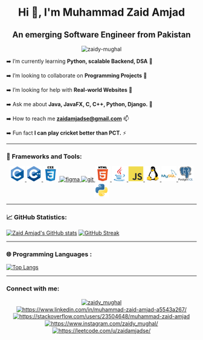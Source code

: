 <h1 align="center">Hi 👋, I'm Muhammad Zaid Amjad</h1>

<h2 align="center">An emerging Software Engineer from Pakistan</h2>

<p align="center"> <img src="https://komarev.com/ghpvc/?username=zaidy-mughal&label=Profile%20views&color=0e75b6&style=flat" alt="zaidy-mughal" /> </p>

:arrow_right:  I’m currently learning **Python, scalable Backend, DSA** 🌱

:arrow_right:  I’m looking to collaborate on **Programming Projects** 👯

:arrow_right:  I’m looking for help with **Real-world Websites** 🤝

:arrow_right:  Ask me about **Java, JavaFX, C, C++, Python, Django.** 💬

:arrow_right:  How to reach me **zaidamjadse@gmail.com** 📫

:arrow_right:  Fun fact **I can play cricket better than PCT.** ⚡




---
### :wrench: Frameworks and Tools:
<p align="center"><a href="https://www.cprogramming.com/" target="_blank" rel="noreferrer"> <img src="https://raw.githubusercontent.com/devicons/devicon/master/icons/c/c-original.svg" alt="c" width="40" height="40"/> </a> <a href="https://www.w3schools.com/cpp/" target="_blank" rel="noreferrer"> <img src="https://raw.githubusercontent.com/devicons/devicon/master/icons/cplusplus/cplusplus-original.svg" alt="cplusplus" width="40" height="40"/> </a> <a href="https://www.w3schools.com/css/" target="_blank" rel="noreferrer"> <img src="https://raw.githubusercontent.com/devicons/devicon/master/icons/css3/css3-original-wordmark.svg" alt="css3" width="40" height="40"/> </a> <a href="https://www.figma.com/" target="_blank" rel="noreferrer"> <img src="https://www.vectorlogo.zone/logos/figma/figma-icon.svg" alt="figma" width="40" height="40"/> </a> <a href="https://git-scm.com/" target="_blank" rel="noreferrer"> <img src="https://www.vectorlogo.zone/logos/git-scm/git-scm-icon.svg" alt="git" width="40" height="40"/> </a> <a href="https://www.w3.org/html/" target="_blank" rel="noreferrer"> <img src="https://raw.githubusercontent.com/devicons/devicon/master/icons/html5/html5-original-wordmark.svg" alt="html5" width="40" height="40"/> </a> <a href="https://www.java.com" target="_blank" rel="noreferrer"> <img src="https://raw.githubusercontent.com/devicons/devicon/master/icons/java/java-original.svg" alt="java" width="40" height="40"/> </a> <a href="https://developer.mozilla.org/en-US/docs/Web/JavaScript" target="_blank" rel="noreferrer"> <img src="https://raw.githubusercontent.com/devicons/devicon/master/icons/javascript/javascript-original.svg" alt="javascript" width="40" height="40"/> </a> <a href="https://www.linux.org/" target="_blank" rel="noreferrer"> <img src="https://raw.githubusercontent.com/devicons/devicon/master/icons/linux/linux-original.svg" alt="linux" width="40" height="40"/> </a> <a href="https://www.mysql.com/" target="_blank" rel="noreferrer"> <img src="https://raw.githubusercontent.com/devicons/devicon/master/icons/mysql/mysql-original-wordmark.svg" alt="mysql" width="40" height="40"/> </a> <a href="https://www.postgresql.org" target="_blank" rel="noreferrer"> <img src="https://raw.githubusercontent.com/devicons/devicon/master/icons/postgresql/postgresql-original-wordmark.svg" alt="postgresql" width="40" height="40"/> </a> <a href="https://www.python.org" target="_blank" rel="noreferrer"> <img src="https://raw.githubusercontent.com/devicons/devicon/master/icons/python/python-original.svg" alt="python" width="40" height="40"/> </a></p>


---
### 📈 GitHub Statistics:
[![Zaid Amjad's GitHub stats](https://github-readme-stats.vercel.app/api?username=zaidy-mughal&show_icons=true&theme=github_dark&hide_border=true&border_radius=4&rank_icon=percentile)](https://github.com/zaidy-mughal/) [![GitHub Streak](https://streak-stats.demolab.com?user=zaidy-mughal&theme=github_dark&hide_border=true&border_radius=4&card_width=500)](https://github.com/zaidy-mughal/)

---
### :globe_with_meridians: Programming Languages :
[![Top Langs](https://github-readme-stats.vercel.app/api/top-langs/?username=zaidy-mughal&layout=pie&theme=github_dark&hide_border=true&border_radius=4&langs_count=6&hide=jupyter%20notebook,html)](https://github.com/zaidy-mughal/)

---
### Connect with me:
<p align="center"><a href="https://twitter.com/zaidy_mughal" target="blank"><img align="center" src="https://raw.githubusercontent.com/rahuldkjain/github-profile-readme-generator/master/src/images/icons/Social/twitter.svg" alt="zaidy_mughal" height="30" width="40" /></a>
<a href="https://www.linkedin.com/in/muhammad-zaid-amjad-a5543a267/" target="blank"><img align="center" src="https://raw.githubusercontent.com/rahuldkjain/github-profile-readme-generator/master/src/images/icons/Social/linked-in-alt.svg" alt="https://www.linkedin.com/in/muhammad-zaid-amjad-a5543a267/" height="30" width="40" /></a>
<a href="https://stackoverflow.com/users/23504648/zaydecode" target="blank"><img align="center" src="https://raw.githubusercontent.com/rahuldkjain/github-profile-readme-generator/master/src/images/icons/Social/stack-overflow.svg" alt="https://stackoverflow.com/users/23504648/muhammad-zaid-amjad" height="30" width="40" /></a>
<a href="https://www.instagram.com/zaidy_mughal/" target="blank"><img align="center" src="https://raw.githubusercontent.com/rahuldkjain/github-profile-readme-generator/master/src/images/icons/Social/instagram.svg" alt="https://www.instagram.com/zaidy_mughal/" height="30" width="40" /></a>
<a href="https://leetcode.com/u/zaidamjadse/" target="blank"><img align="center" src="https://raw.githubusercontent.com/rahuldkjain/github-profile-readme-generator/master/src/images/icons/Social/leet-code.svg" alt="https://leetcode.com/u/zaidamjadse/" height="30" width="40" /></a></p>



<!--
<p><img align="left" src="https://github-readme-stats.vercel.app/api/top-langs?username=zaidy-mughal&show_icons=true&locale=en&layout=compact" alt="zaidy-mughal" /></p>
<p><img align="center" src="https://github-readme-streak-stats.herokuapp.com/?user=zaidy-mughal&" alt="zaidy-mughal" /></p>
-->



<!---
zaidy-mughal/zaidy-mughal is a ✨ special ✨ repository because its `README.md` (this file) appears on your GitHub profile.
You can click the Preview link to take a look at your changes.
--->
